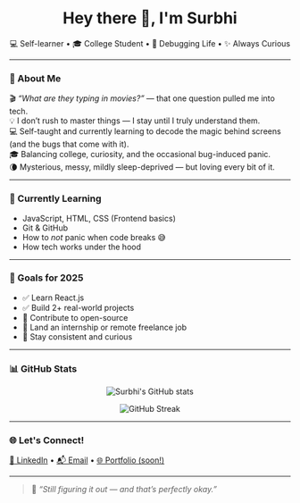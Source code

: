 <h1 align="center">Hey there 👋, I'm Surbhi</h1>

<p align="center">
💻 Self-learner • 🎓 College Student • 🐛 Debugging Life • ✨ Always Curious  
</p>

---

### 🧠 About Me
🎬 *“What are they typing in movies?”* — that one question pulled me into tech.  
💡 I don’t rush to master things — I stay until I truly understand them.  
💻 Self-taught and currently learning to decode the magic behind screens (and the bugs that come with it).  
🎓 Balancing college, curiosity, and the occasional bug-induced panic.  
🌘 Mysterious, messy, mildly sleep-deprived — but loving every bit of it.

---

### 🔧 Currently Learning
- JavaScript, HTML, CSS (Frontend basics)  
- Git & GitHub  
- How to *not* panic when code breaks 😅  
- How tech works under the hood  

---

### 🎯 Goals for 2025
- ✅ Learn React.js  
- ✅ Build 2+ real-world projects  
- 🔄 Contribute to open-source  
- 🔄 Land an internship or remote freelance job  
- 🔄 Stay consistent and curious  

---

### 📊 GitHub Stats
<p align="center">
  <img src="https://github-readme-stats.vercel.app/api?username=SurbhiGithubUsername&show_icons=true&theme=radical" alt="Surbhi's GitHub stats" />
</p>

<p align="center">
  <img src="https://github-readme-streak-stats.herokuapp.com/?user=SurbhiGithubUsername&theme=radical" alt="GitHub Streak" />
</p>

---

### 🌐 Let's Connect!
<p align="left">
  <a href="https://www.linkedin.com/in/your-linkedin" target="_blank">💼 LinkedIn</a>  
  •  
  <a href="mailto:your@email.com">📬 Email</a>  
  •  
  <a href="https://your-portfolio.com">🌐 Portfolio (soon!)</a>
</p>

---

> 🧩 *“Still figuring it out — and that’s perfectly okay.”*

